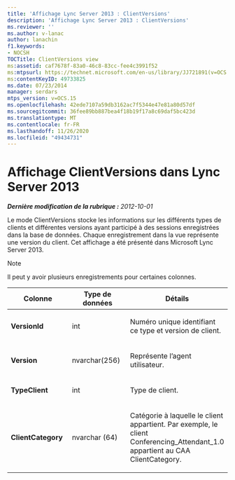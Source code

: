 ```yaml
---
title: 'Affichage Lync Server 2013 : ClientVersions'
description: 'Affichage Lync Server 2013 : ClientVersions'
ms.reviewer: ''
ms.author: v-lanac
author: lanachin
f1.keywords:
- NOCSH
TOCTitle: ClientVersions view
ms:assetid: caf7678f-83a0-46c8-83cc-fee4c3991f52
ms:mtpsurl: https://technet.microsoft.com/en-us/library/JJ721891(v=OCS.15)
ms:contentKeyID: 49733825
ms.date: 07/23/2014
manager: serdars
mtps_version: v=OCS.15
ms.openlocfilehash: 42ede7107a59db3162ac7f5344e47e81a80d57df
ms.sourcegitcommit: 36fee89bb887bea4f18b19f17a8c69daf5bc423d
ms.translationtype: MT
ms.contentlocale: fr-FR
ms.lasthandoff: 11/26/2020
ms.locfileid: "49434731"
---
```

# <a name="clientversions-view-in-lync-server-2013"></a>Affichage ClientVersions dans Lync Server 2013

<div data-xmlns="http://www.w3.org/1999/xhtml">

<div class="topic" data-xmlns="http://www.w3.org/1999/xhtml" data-msxsl="urn:schemas-microsoft-com:xslt" data-cs="https://msdn.microsoft.com/">

<div data-asp="https://msdn2.microsoft.com/asp">



</div>

<div id="mainSection">

<div id="mainBody">

<span> </span>

_**Dernière modification de la rubrique :** 2012-10-01_

Le mode ClientVersions stocke les informations sur les différents types de clients et différentes versions ayant participé à des sessions enregistrées dans la base de données. Chaque enregistrement dans la vue représente une version du client. Cet affichage a été présenté dans Microsoft Lync Server 2013.

<div>


> [!NOTE]  
> Il peut y avoir plusieurs enregistrements pour certaines colonnes.



</div>


<table>
<colgroup>
<col style="width: 33%" />
<col style="width: 33%" />
<col style="width: 33%" />
</colgroup>
<thead>
<tr class="header">
<th>Colonne</th>
<th>Type de données</th>
<th>Détails</th>
</tr>
</thead>
<tbody>
<tr class="odd">
<td><p><strong>VersionId</strong></p></td>
<td><p>int</p></td>
<td><p>Numéro unique identifiant ce type et version de client.</p></td>
</tr>
<tr class="even">
<td><p><strong>Version</strong></p></td>
<td><p>nvarchar(256)</p></td>
<td><p>Représente l’agent utilisateur.</p></td>
</tr>
<tr class="odd">
<td><p><strong>TypeClient</strong></p></td>
<td><p>int</p></td>
<td><p>Type de client.</p></td>
</tr>
<tr class="even">
<td><p><strong>ClientCategory</strong></p></td>
<td><p>nvarchar (64)</p></td>
<td><p>Catégorie à laquelle le client appartient. Par exemple, le client Conferencing_Attendant_1.0 appartient au CAA ClientCategory.</p></td>
</tr>
</tbody>
</table>


</div>

<span> </span>

</div>

</div>

</div>

